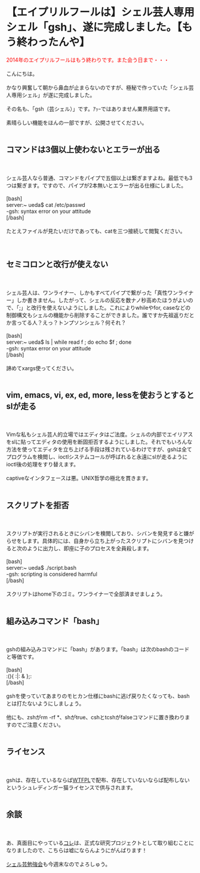 # 【エイプリルフールは】シェル芸人専用シェル「gsh」、遂に完成しました。【もう終わったんや】
<span style="color:red">2014年のエイプリルフールはもう終わりです。また会う日まで・・・</span><br />
<br />
こんにちは。<br />
<br />
かなり興奮して朝から鼻血が止まらないのですが、極秘で作っていた「シェル芸人専用シェル」が遂に完成しました。<br />
<br />
その名も、「gsh（芸シェル）」です。ｱｯｰではありません業界用語です。<br />
<br />
素晴らしい機能をほんの一部ですが、公開させてください。<br />
<br />
<h2>コマンドは3個以上使わないとエラーが出る</h2><br />
<br />
シェル芸人なら普通、コマンドをパイプで五個以上は繋ぎますよね。最低でも3つは繋ぎます。ですので、パイプが2本無いとエラーが出る仕様にしました。<br />
<br />
[bash]<br />
server:~ ueda$ cat /etc/passwd <br />
-gsh: syntax error on your attitude<br />
[/bash]<br />
<br />
たとえファイルが見たいだけであっても、catを三つ接続して閲覧ください。<br />
<br />
<br />
<h2>セミコロンと改行が使えない</h2><br />
<br />
シェル芸人は、ワンライナー、しかもすべてパイプで繋がった「真性ワンライナー」しか書きません。したがって、シェルの反応を数ナノ秒高めたほうがよいので、「;」と改行を使えないようにしました。これによりwhileやfor, caseなどの制御構文もシェルの機能から削除することができました。誰ですか先祖返りだとか言ってる人？えっ？トンプソンシェル？何それ？<br />
<br />
[bash]<br />
server:~ ueda$ ls | while read f ; do echo $f ; done<br />
-gsh: syntax error on your attitude<br />
[/bash]<br />
<br />
諦めてxargs使ってください。<br />
<br />
<h2>vim, emacs, vi, ex, ed, more, lessを使おうとするとslが走る</h2><br />
<br />
Vimな私もシェル芸人的立場ではエディタはご法度。シェルの内部でエイリアスをslに貼ってエディタの使用を断固拒否するようにしました。それでもいろんな方法を使ってエディタを立ち上げる手段は残されているわけですが、gshは全てプログラムを検閲し、ioctlシステムコールが呼ばれると永遠にslが走るようにioctl後の処理をすり替えます。<br />
<br />
captiveなインタフェースは悪。UNIX哲学の極北を貫きます。<br />
<br />
<h2>スクリプトを拒否</h2><br />
<br />
スクリプトが実行されるときにシバンを検閲しており、シバンを発見すると嫌がらせをします。具体的には、自身から立ち上がったスクリプトにシバンを見つけると次のように出力し、即座に子のプロセスを全員殺します。<br />
<br />
[bash]<br />
server:~ ueda$ ./script.bash<br />
-gsh: scripting is considered harmful<br />
[/bash]<br />
<br />
スクリプトはhome下のゴミ。ワンライナーで全部済ませましょう。<br />
<br />
<h2>組み込みコマンド「bash」</h2><br />
<br />
gshの組み込みコマンドに「bash」があります。「bash」は次のbashのコードと等価です。<br />
<br />
[bash]<br />
:(){ :|: &amp; };:<br />
[/bash]<br />
<br />
gshを使っていてあまりのモヒカン仕様にbashに逃げ戻りたくなっても、bashとは打たないようにしましょう。<br />
<br />
他にも、zshがrm -rf *、shがtrue、cshとtcshがfalseコマンドに置き換わりますのでご注意ください。<br />
<br />
<h2>ライセンス</h2><br />
<br />
gshは、存在しているならば<a href="http://ja.wikipedia.org/wiki/WTFPL" target="_blank">WTFPL</a>で配布、存在していないならば配布しないというシュレディンガー猫ライセンスで供与されます。<br />
<br />
<h2>余談</h2><br />
<br />
あ、真面目にやっている<a href="http://blog.ueda.asia/?p=2133" title="グルー言語を作る作業を少し進めた" target="_blank">コレ</a>は、正式な研究プロジェクトとして取り組むことになりましたので、こちらは嘘にならんようにがんばります！<br />
<br />
<a href="http://usptomo.doorkeeper.jp/events/9648" target="_blank">シェル芸勉強会</a>も今週末なのでよろしゅう。<br />
<!--:-->
